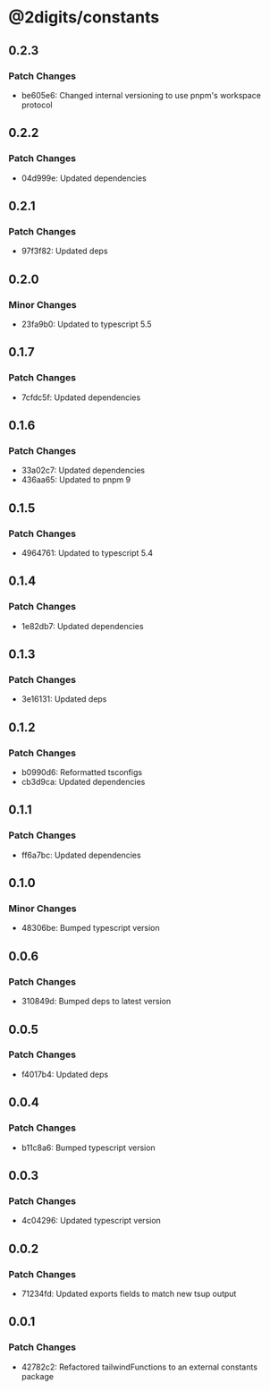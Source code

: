 # @2digits/constants

## 0.2.3

### Patch Changes

- be605e6: Changed internal versioning to use pnpm's workspace protocol

## 0.2.2

### Patch Changes

- 04d999e: Updated dependencies

## 0.2.1

### Patch Changes

- 97f3f82: Updated deps

## 0.2.0

### Minor Changes

- 23fa9b0: Updated to typescript 5.5

## 0.1.7

### Patch Changes

- 7cfdc5f: Updated dependencies

## 0.1.6

### Patch Changes

- 33a02c7: Updated dependencies
- 436aa65: Updated to pnpm 9

## 0.1.5

### Patch Changes

- 4964761: Updated to typescript 5.4

## 0.1.4

### Patch Changes

- 1e82db7: Updated dependencies

## 0.1.3

### Patch Changes

- 3e16131: Updated deps

## 0.1.2

### Patch Changes

- b0990d6: Reformatted tsconfigs
- cb3d9ca: Updated dependencies

## 0.1.1

### Patch Changes

- ff6a7bc: Updated dependencies

## 0.1.0

### Minor Changes

- 48306be: Bumped typescript version

## 0.0.6

### Patch Changes

- 310849d: Bumped deps to latest version

## 0.0.5

### Patch Changes

- f4017b4: Updated deps

## 0.0.4

### Patch Changes

- b11c8a6: Bumped typescript version

## 0.0.3

### Patch Changes

- 4c04296: Updated typescript version

## 0.0.2

### Patch Changes

- 71234fd: Updated exports fields to match new tsup output

## 0.0.1

### Patch Changes

- 42782c2: Refactored tailwindFunctions to an external constants package
